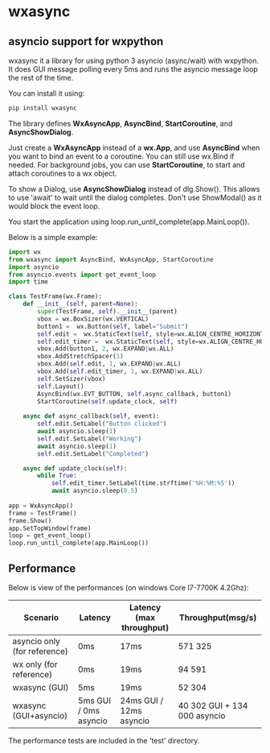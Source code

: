 # wxasync
## asyncio support for wxpython

wxasync it a library for using python 3 asyncio (async/wait) with wxpython.
 It does GUI message polling every 5ms and runs the asyncio message loop the rest of the time.
 
You can install it using: 
```sh
pip install wxasync
```

The library defines **WxAsyncApp**, **AsyncBind**, **StartCoroutine**, and **AsyncShowDialog**.

Just create a **WxAsyncApp** instead of a **wx.App**, and use **AsyncBind** when you want
to bind an event to a coroutine. You can still use wx.Bind if needed.
For background jobs, you can use **StartCoroutine**, to start and attach coroutines to a wx object.

To show a Dialog, use **AsyncShowDialog** instead of dlg.Show(). This allows
to use 'await' to wait until the dialog completes. Don't use ShowModal() as it would block the event loop. 

You start the application using loop.run_until_complete(app.MainLoop()).

Below is a simple example:

```python
import wx
from wxasync import AsyncBind, WxAsyncApp, StartCoroutine
import asyncio
from asyncio.events import get_event_loop
import time

class TestFrame(wx.Frame):
    def __init__(self, parent=None):
        super(TestFrame, self).__init__(parent)
        vbox = wx.BoxSizer(wx.VERTICAL)
        button1 =  wx.Button(self, label="Submit")
        self.edit =  wx.StaticText(self, style=wx.ALIGN_CENTRE_HORIZONTAL|wx.ST_NO_AUTORESIZE)
        self.edit_timer =  wx.StaticText(self, style=wx.ALIGN_CENTRE_HORIZONTAL|wx.ST_NO_AUTORESIZE)
        vbox.Add(button1, 2, wx.EXPAND|wx.ALL)
        vbox.AddStretchSpacer(1)
        vbox.Add(self.edit, 1, wx.EXPAND|wx.ALL)
        vbox.Add(self.edit_timer, 1, wx.EXPAND|wx.ALL)
        self.SetSizer(vbox)
        self.Layout()
        AsyncBind(wx.EVT_BUTTON, self.async_callback, button1)
        StartCoroutine(self.update_clock, self)
        
    async def async_callback(self, event):
        self.edit.SetLabel("Button clicked")
        await asyncio.sleep(1)
        self.edit.SetLabel("Working")
        await asyncio.sleep(1)
        self.edit.SetLabel("Completed")

    async def update_clock(self):
        while True:
            self.edit_timer.SetLabel(time.strftime('%H:%M:%S'))
            await asyncio.sleep(0.5)
            
app = WxAsyncApp()
frame = TestFrame()
frame.Show()
app.SetTopWindow(frame)
loop = get_event_loop()
loop.run_until_complete(app.MainLoop())
```

## Performance

Below is view of the performances (on windows Core I7-7700K 4.2Ghz):

| Scenario      |Latency  |  Latency (max throughput)| Throughput(msg/s) |
| ------------- |--------------|---------------------------------|-------------|
| asyncio only (for reference)  |0ms             |17ms                               |571 325|
| wx only (for reference)       |0ms             |19ms                               |94 591|
| wxasync (GUI) | 5ms            |19ms                               |52 304|
| wxasync (GUI+asyncio)| 5ms GUI / 0ms asyncio |24ms GUI / 12ms asyncio |40 302 GUI + 134 000 asyncio|


The performance tests are included in the 'test' directory.
